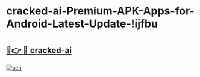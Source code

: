 # cracked-ai-Premium-APK-Apps-for-Android-Latest-Update-!ijfbu

# <h2><a href="https://pdfjr0.esa.edu.pl?title=cracked-ai&ref=ijfbu">🔗👉 🔴 cracked-ai</a></h2>

[![acn](https://github.com/user-attachments/assets/0f9c940e-d8b0-45ae-aac7-cd30a18b3e1c)](https://pdfjr0.esa.edu.pl?title=cracked-ai&ref=ijfbu)

